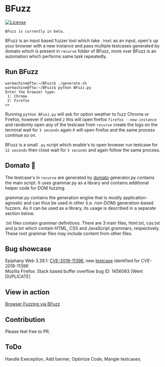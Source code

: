 # BFuzz
[![License](https://img.shields.io/badge/license-Apache%202-4EB1BA.svg)](https://www.apache.org/licenses/LICENSE-2.0.html)
```
BFuzz is currently in beta. 
```

BFuzz is an input based fuzzer tool which take `.html` as an input, open's up your browser with a new instance and pass multiple testcases generated by domato which is present in `recurve` folder of BFuzz, more over BFuzz is an automation which performs same task repeatedly.

## Run BFuzz

```
warmachine@ftw:~/BFuzz$ ./generate.sh
warmachine@ftw:~/BFuzz$ python BFuzz.py 
Enter the browser type:
 1: Chrome 
 2: Firefox
>>
```
Running `python BFuzz.py` will ask for option weather to fuzz Chrome or Firefox, however if selected `2` this will open firefox `firefox --new-instance` and randomly open any of the testcase from `recurve` create the logs on the terminal wait for `3 seconds` again it will open firefox and the same process continue so on.

BFuzz is a small `.py` script which enable's to open browser run testcase for `12 seconds` then close wait for `3 seconds` and again follow the same process.

## Domato 🍅
The testcase's in `recurve` are generated by [domato](https://github.com/googleprojectzero/domato)
generator.py contains the main script. It uses grammar.py as a library and contains additional helper code for DOM fuzzing.

grammar.py contains the generation engine that is mostly application-agnostic and can thus be used in other (i.e. non-DOM) generation-based fuzzers. As it can be used as a library, its usage is described in a separate section below.

.txt files contain grammar definitions. There are 3 main files, html.txt, css.txt and js.txt which contain HTML, CSS and JavaScript grammars, respectively. These root grammar files may include content from other files.

## Bug showcase
Epiphany Web 3.28.1: [CVE-2018-11396](https://bugzilla.gnome.org/show_bug.cgi?id=795740), new [testcase](https://gist.github.com/RootUp/05b623a8169efef9909e764d63ec4408) identified for CVE-2018-11396<br>
Mozilla Firefox: Stack based buffer overflow bug ID: 1456083 [Went DUPLICATE] <br>

## View in action
[Browser Fuzzing via BFuzz](https://youtu.be/I59SkL0ReUM)

## Contribution

Please feel free to PR.

## ToDo

Handle Exeception, Add banner, Optimize Code, Mangle testcases.

